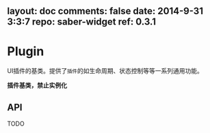 layout: doc
comments: false
date: 2014-9-31 3:3:7
repo: saber-widget
ref: 0.3.1
---

# Plugin

UI插件的基类。提供了`插件`的如生命周期、状态控制等等一系列通用功能。

**插件基类，禁止实例化**

## API

TODO

